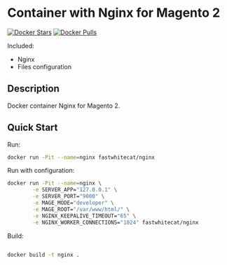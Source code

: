 
# Container with Nginx for Magento 2

[![Docker Stars](https://img.shields.io/docker/stars/fastwhitecat/nginx.svg)](https://hub.docker.com/r/fastwhitecat/nginx/)
[![Docker Pulls](https://img.shields.io/docker/pulls/fastwhitecat/nginx.svg)](https://hub.docker.com/r/fastwhitecat/nginx/)

Included:

- Nginx
- Files configuration

## Description

Docker container Nginx for Magento 2.

## Quick Start

Run:

```bash
docker run -Pit --name=nginx fastwhitecat/nginx
```
Run with configuration:

```bash
docker run -Pit --name=nginx \
        -e SERVER_APP="127.0.0.1" \
        -e SERVER_PORT="9000" \
        -e MAGE_MODE="developer" \
        -e MAGE_ROOT="/var/www/html/" \
        -e NGINX_KEEPALIVE_TIMEOUT="65" \
        -e NGINX_WORKER_CONNECTIONS="1024" fastwhitecat/nginx
```

Build:

```bash

docker build -t nginx .

```
